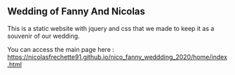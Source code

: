 ## Wedding of Fanny And Nicolas

This is a static website with jquery and css that we made to keep it as a souvenir of our wedding.

You can access the main page here : https://nicolasfrechette91.github.io/nico_fanny_weddding_2020/home/index.html